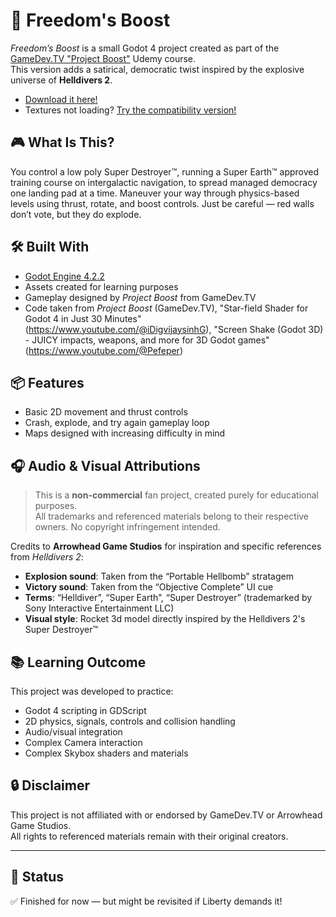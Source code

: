 # 🚀 Freedom's Boost

*Freedom’s Boost* is a small Godot 4 project created as part of the [GameDev.TV "Project Boost"](https://www.udemy.com/course/complete-godot-3d) Udemy course.  
This version adds a satirical, democratic twist inspired by the explosive universe of **Helldivers 2**.
- [Download it here!](https://drive.google.com/file/d/1lKhxGzfUBhX8Aj-JEhXCyJeR0MuZc103/view?usp=drive_link)
- Textures not loading? [Try the compatibility version!](https://drive.google.com/file/d/1mgwSTJQy6VhA2E9PXZhpYVGl8QheIQLY/view?usp=drive_link)

## 🎮 What Is This?

You control a low poly Super Destroyer™, running a Super Earth™ approved training course on intergalactic navigation, to spread managed democracy one landing pad at a time. Maneuver your way through physics-based levels using thrust, rotate, and boost controls. Just be careful — red walls don’t vote, but they do explode.

## 🛠 Built With

- [Godot Engine 4.2.2](https://godotengine.org/)
- Assets created for learning purposes
- Gameplay designed by *Project Boost* from GameDev.TV
- Code taken from *Project Boost* (GameDev.TV), "Star-field Shader for Godot 4 in Just 30 Minutes" (https://www.youtube.com/@iDigvijaysinhG), "Screen Shake (Godot 3D) - JUICY impacts, weapons, and more for 3D Godot games" (https://www.youtube.com/@Pefeper)

## 📦 Features

- Basic 2D movement and thrust controls
- Crash, explode, and try again gameplay loop
- Maps designed with increasing difficulty in mind

## 🎧 Audio & Visual Attributions

> This is a **non-commercial** fan project, created purely for educational purposes.  
> All trademarks and referenced materials belong to their respective owners. No copyright infringement intended.

Credits to **Arrowhead Game Studios** for inspiration and specific references from *Helldivers 2*:
- **Explosion sound**: Taken from the “Portable Hellbomb” stratagem
- **Victory sound**: Taken from the “Objective Complete” UI cue
- **Terms**: “Helldiver”, “Super Earth”, “Super Destroyer” (trademarked by Sony Interactive Entertainment LLC)
- **Visual style**: Rocket 3d model directly inspired by the Helldivers 2's Super Destroyer™

## 📚 Learning Outcome

This project was developed to practice:
- Godot 4 scripting in GDScript
- 2D physics, signals, controls and collision handling
- Audio/visual integration
- Complex Camera interaction
- Complex Skybox shaders and materials

## 🔒 Disclaimer

This project is not affiliated with or endorsed by GameDev.TV or Arrowhead Game Studios.  
All rights to referenced materials remain with their original creators.

---

## 🚀 Status

✅ Finished for now — but might be revisited if Liberty demands it!

